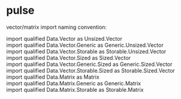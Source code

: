 # pulse

vector/matrix import naming convention:  
  
import qualified Data.Vector as Unsized.Vector  
import qualified Data.Vector.Generic as Generic.Unsized.Vector  
import qualified Data.Vector.Storable as Storable.Unsized.Vector  
import qualified Data.Vector.Sized as Sized.Vector  
import qualified Data.Vector.Generic.Sized as Generic.Sized.Vector  
import qualified Data.Vector.Storable.Sized as Storable.Sized.Vector  
import qualified Data.Matrix as Matrix  
import qualified Data.Matrix.Generic as Generic.Matrix  
import qualified Data.Matrix.Storable as Storable.Matrix  

